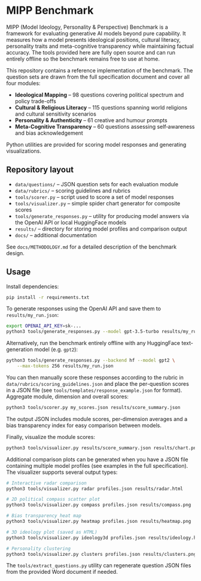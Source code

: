 # MIPP Benchmark

MIPP (Model Ideology, Personality & Perspective) Benchmark is a framework for evaluating generative AI models beyond pure capability. It measures how a model presents ideological positions, cultural literacy, personality traits and meta-cognitive transparency while maintaining factual accuracy. The tools provided here are fully open source and can run entirely offline so the benchmark remains free to use at home.

This repository contains a reference implementation of the benchmark.  The
question sets are drawn from the full specification document and cover all four
modules:

* **Ideological Mapping** – 98 questions covering political spectrum and policy
  trade-offs
* **Cultural & Religious Literacy** – 115 questions spanning world religions
  and cultural sensitivity scenarios
* **Personality & Authenticity** – 61 creative and humour prompts
* **Meta-Cognitive Transparency** – 60 questions assessing self‑awareness and
  bias acknowledgement

Python utilities are provided for scoring model responses and generating
visualizations.

## Repository layout

- `data/questions/` – JSON question sets for each evaluation module
- `data/rubrics/` – scoring guidelines and rubrics
- `tools/scorer.py` – script used to score a set of model responses
- `tools/visualizer.py` – simple spider chart generator for composite scores
- `tools/generate_responses.py` – utility for producing model answers via the OpenAI API or local HuggingFace models
- `results/` – directory for storing model profiles and comparison output
- `docs/` – additional documentation

See `docs/METHODOLOGY.md` for a detailed description of the benchmark design.

## Usage

Install dependencies:

```bash
pip install -r requirements.txt
```

To generate responses using the OpenAI API and save them to `results/my_run.json`:

```bash
export OPENAI_API_KEY=sk-...
python3 tools/generate_responses.py --model gpt-3.5-turbo results/my_run.json
```

Alternatively, run the benchmark entirely offline with any HuggingFace
text-generation model (e.g. `gpt2`):

```bash
python3 tools/generate_responses.py --backend hf --model gpt2 \
    --max-tokens 256 results/my_run.json
```

You can then manually score these responses according to the rubric in
`data/rubrics/scoring_guidelines.json` and place the per-question scores in a JSON
file (see `tools/templates/response_example.json` for format). Aggregate module,
dimension and overall scores:

```bash
python3 tools/scorer.py my_scores.json results/score_summary.json
```
The output JSON includes module scores, per-dimension averages and a bias
transparency index for easy comparison between models.

Finally, visualize the module scores:

```bash
python3 tools/visualizer.py results/score_summary.json results/chart.png
```

Additional comparison plots can be generated when you have a JSON file
containing multiple model profiles (see examples in the full
specification). The visualizer supports several output types:

```bash
# Interactive radar comparison
python3 tools/visualizer.py radar profiles.json results/radar.html

# 2D political compass scatter plot
python3 tools/visualizer.py compass profiles.json results/compass.png

# Bias transparency heat map
python3 tools/visualizer.py heatmap profiles.json results/heatmap.png

# 3D ideology plot (saved as HTML)
python3 tools/visualizer.py ideology3d profiles.json results/ideology.html

# Personality clustering
python3 tools/visualizer.py clusters profiles.json results/clusters.png
```

The `tools/extract_questions.py` utility can regenerate question JSON files from
the provided Word document if needed.
